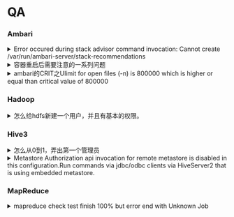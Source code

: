 # QA

### Ambari

<details>

<summary>Error occured during stack advisor command invocation: Cannot create /var/run/ambari-server/stack-recommendations</summary>

查看`/etc/ambari-server/conf/ambari.properties`文件中的`ambari-server.user`属性，确定您运行ambari-server的用户名。 修改/var/run/ambari-server目录的用户为上一步的用户名，例如：`chown -R ambari /var/run/ambari-server`。

</details>

<details>

<summary>容器重启后需要注意的一系列问题</summary>

首先是/etc/hosts的问题，容器重启后会被重置，建议备份。

然后是想要ambari-server restart前需要重新setup一遍

最后是需要重启所有ambari-agent。

写一个脚本，每天第一次启动执行一下

```sh
#init.sh
yes | cp -i /etc/hosts.bk /etc/hosts
bash /root/Shell/scp_to_all.sh /etc/hosts /etc

ambari-server setup --jdbc-db=mysql --jdbc-driver=/usr/share/java/mysql-connector-java.jar
pssh -h /root/Downloads/host.txt ambari-agent restart
ambari-server restart
```

</details>

<details>

<summary>ambari的CRIT之Ulimit for open files (-n) is 800000 which is higher or equal than critical value of 800000</summary>

#### 临时方案

```bash
ulimit -n 800000
```

#### 永久方案

```bash
sudo vi /etc/security/limits.conf
#写入或修改为
* soft nofile 1000000
* hard nofile 1000000
# 退出后让系统重新加载配置文件
sudo sysctl -p
```

</details>

### Hadoop

<details>

<summary>怎么给hdfs新建一个用户，并且有基本的权限。</summary>

```bash
# 在Linux系统上创建user1，并加入到hadoop组
useradd mumu -G hadoop
#把mumu加入hdfs组
usermod -aG hdfs mumu

# 在hdfs的/user目录下创建user1的主目录
su - hdfs -c "hdfs dfs -mkdir /user/mumu"

# 修改user1主目录的所有者和权限
su - hdfs -c "hdfs dfs -chown mumu:hadoop /user/mumu"
su - hdfs -c "hdfs dfs -chmod 755 /user/mumu"

# 刷新namenode的用户和组的映射
hdfs dfsadmin -refreshUserToGroupsMappings

```

</details>

### Hive3

<details>

<summary>怎么从0到1，弄出第一个管理员</summary>

如果你使用ambari安装的hive，那么请在ambari web ui中设置hive的config，key和value对应如下：

如果你可以直接修改hive-site.xml就能起作用，那么使用对应格式设置如下key和value：

```
hive.server2.enable.doAs=false
hive.security.authorization.enabled=true
hive.security.authorization.manager=org.apache.hadoop.hive.ql.security.authorization.plugin.sqlstd.SQLStdHiveAuthorizerFactory
hive.security.authenticator.manager=org.apache.hadoop.hive.ql.security.SessionStateUserAuthenticator
hive.users.in.admin.role=<admin user>
```

```xml
  <property>
    <name>hive.server2.enable.doAs</name>
    <value>false</value>
  </property>
  <property>
    <name>hive.security.authorization.enabled</name>
    <value>true</value>
  </property>
  <property>
    <name>hive.security.authorization.manager</name>
    <value>org.apache.hadoop.hive.ql.security.authorization.plugin.sqlstd.SQLStdHiveAuthorizerFactory</value>
  </property>
  <property>
    <name>hive.security.authenticator.manager</name>
    <value>org.apache.hadoop.hive.ql.security.SessionStateUserAuthenticator</value>
  </property>
  <property>
    <name>hive.users.in.admin.role</name>
    <value>hive</value>
  </property>
```

\<admin user>用英文逗号,分割

然后beeline使用admin user登录，在命令行中输入以下即可将当前用户设置为管理员

```sql
set role ADMIN;
```

查看当前用户角色

```sql
show current role;
```

**参考资料**

[https://community.cloudera.com/t5/Support-Questions/hive-with-SQL-Standard-based-Authorization/td-p/111505](https://community.cloudera.com/t5/Support-Questions/hive-with-SQL-Standard-based-Authorization/td-p/111505)

[https://stackoverflow.com/questions/30080203/grant-permission-in-hive](https://stackoverflow.com/questions/30080203/grant-permission-in-hive)

</details>

<details>

<summary>Metastore Authorization api invocation for remote metastore is disabled in this configuration.Run commands via jdbc/odbc clients via HiveServer2 that is using embedded metastore.</summary>

正在使用embedded metastore，而不是独立的metastore，这将无法使用授权命令。

`hive.security.metastore.authorization.manager`参数中，值`org.apache.hadoop.hive.ql.security.authorization.StorageBasedAuthorizationProvider`授权管理器提供了基于Hive存储层的授权机制，可以通过Hive CLI或HiveServer2接口进行授权操作。而`org.apache.hadoop.hive.ql.security.authorization.MetaStoreAuthzAPIAuthorizerEmbedOnly`授权管理器则提供了基于SQL语句的授权机制，并且只能通过Metastore API进行授权操作，无法通过Hive CLI或HiveServer2接口进行授权操作。

beeline属于Hive CLI或HiveServer2接口。

移除`org.apache.hadoop.hive.ql.security.authorization.MetaStoreAuthzAPIAuthorizerEmbedOnly`然后重启服务即可

</details>

### MapReduce

<details>

<summary>mapreduce check test finish 100% but error end with Unknown Job</summary>

If the job fails with unknown job exception frequently , disable the log aggregation for YARN.

The following steps will disable the log aggregation

1\. Login to Ambari

2\. Select YARN -> Configs ->Advanced

3\. Uncheck Enable Log Aggregation.

4\. Restart YARN and all the dependent services.

</details>
